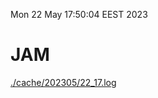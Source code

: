 Mon 22 May 17:50:04 EEST 2023
# JAM
<a href='./cache/202305/22_17.log'>./cache/202305/22_17.log</a>

